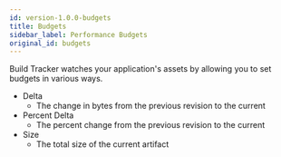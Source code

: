 ```yaml
---
id: version-1.0.0-budgets
title: Budgets
sidebar_label: Performance Budgets
original_id: budgets
---
```


Build Tracker watches your application's assets by allowing you to set budgets in various ways.

- Delta
  - The change in bytes from the previous revision to the current
- Percent Delta
  - The percent change from the previous revision to the current
- Size
  - The total size of the current artifact
